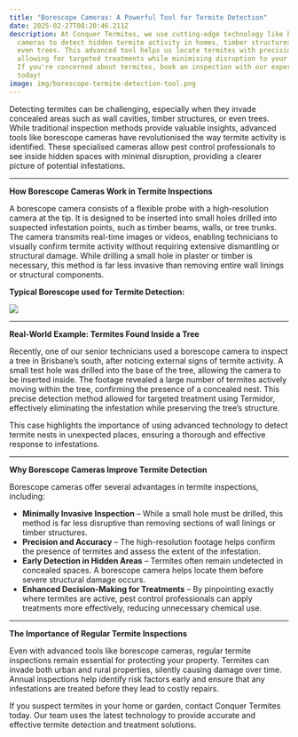 ```yaml
---
title: "Borescope Cameras: A Powerful Tool for Termite Detection"
date: 2025-02-27T08:20:46.211Z
description: At Conquer Termites, we use cutting-edge technology like borescope
  cameras to detect hidden termite activity in homes, timber structures, and
  even trees. This advanced tool helps us locate termites with precision,
  allowing for targeted treatments while minimising disruption to your property.
  If you're concerned about termites, book an inspection with our expert team
  today!
image: img/borescope-termite-detection-tool.png
---
```

Detecting termites can be challenging, especially when they invade concealed areas such as wall cavities, timber structures, or even trees. While traditional inspection methods provide valuable insights, advanced tools like borescope cameras have revolutionised the way termite activity is identified. These specialised cameras allow pest control professionals to see inside hidden spaces with minimal disruption, providing a clearer picture of potential infestations.

- - -

**How Borescope Cameras Work in Termite Inspections**

A borescope camera consists of a flexible probe with a high-resolution camera at the tip. It is designed to be inserted into small holes drilled into suspected infestation points, such as timber beams, walls, or tree trunks. The camera transmits real-time images or videos, enabling technicians to visually confirm termite activity without requiring extensive dismantling or structural damage. While drilling a small hole in plaster or timber is necessary, this method is far less invasive than removing entire wall linings or structural components.

**Typical Borescope used for Termite Detection:** 

![](img/borescope-camera.png)

- - -

**Real-World Example: Termites Found Inside a Tree**

Recently, one of our senior technicians used a borescope camera to inspect a tree in Brisbane’s south, after noticing external signs of termite activity. A small test hole was drilled into the base of the tree, allowing the camera to be inserted inside. The footage revealed a large number of termites actively moving within the tree, confirming the presence of a concealed nest. This precise detection method allowed for targeted treatment using Termidor, effectively eliminating the infestation while preserving the tree’s structure.

This case highlights the importance of using advanced technology to detect termite nests in unexpected places, ensuring a thorough and effective response to infestations.

- - -

**Why Borescope Cameras Improve Termite Detection**

Borescope cameras offer several advantages in termite inspections, including:

* **Minimally Invasive Inspection** – While a small hole must be drilled, this method is far less disruptive than removing sections of wall linings or timber structures.
* **Precision and Accuracy** – The high-resolution footage helps confirm the presence of termites and assess the extent of the infestation.
* **Early Detection in Hidden Areas** – Termites often remain undetected in concealed spaces. A borescope camera helps locate them before severe structural damage occurs.
* **Enhanced Decision-Making for Treatments** – By pinpointing exactly where termites are active, pest control professionals can apply treatments more effectively, reducing unnecessary chemical use.

- - -

**The Importance of Regular Termite Inspections**

Even with advanced tools like borescope cameras, regular termite inspections remain essential for protecting your property. Termites can invade both urban and rural properties, silently causing damage over time. Annual inspections help identify risk factors early and ensure that any infestations are treated before they lead to costly repairs.

If you suspect termites in your home or garden, contact Conquer Termites today. Our team uses the latest technology to provide accurate and effective termite detection and treatment solutions.

<!--EndFragment-->